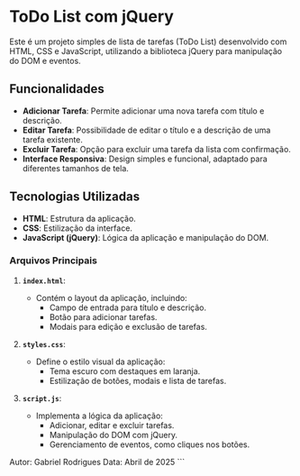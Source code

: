 # ToDo List com jQuery

Este é um projeto simples de lista de tarefas (ToDo List) desenvolvido com HTML, CSS e JavaScript, utilizando a biblioteca jQuery para manipulação do DOM e eventos.

## Funcionalidades

- **Adicionar Tarefa**: Permite adicionar uma nova tarefa com título e descrição.
- **Editar Tarefa**: Possibilidade de editar o título e a descrição de uma tarefa existente.
- **Excluir Tarefa**: Opção para excluir uma tarefa da lista com confirmação.
- **Interface Responsiva**: Design simples e funcional, adaptado para diferentes tamanhos de tela.

## Tecnologias Utilizadas

- **HTML**: Estrutura da aplicação.
- **CSS**: Estilização da interface.
- **JavaScript (jQuery)**: Lógica da aplicação e manipulação do DOM.


### Arquivos Principais

1. **`index.html`**:
   - Contém o layout da aplicação, incluindo:
     - Campo de entrada para título e descrição.
     - Botão para adicionar tarefas.
     - Modais para edição e exclusão de tarefas.

2. **`styles.css`**:
   - Define o estilo visual da aplicação:
     - Tema escuro com destaques em laranja.
     - Estilização de botões, modais e lista de tarefas.

3. **`script.js`**:
   - Implementa a lógica da aplicação:
     - Adicionar, editar e excluir tarefas.
     - Manipulação do DOM com jQuery.
     - Gerenciamento de eventos, como cliques nos botões.

Autor: Gabriel Rodrigues
Data: Abril de 2025 ```